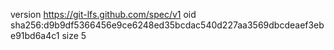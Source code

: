 version https://git-lfs.github.com/spec/v1
oid sha256:d9b9df5366456e9ce6248ed35bcdac540d227aa3569dbcdeaef3ebe91bd6a4c1
size 5
